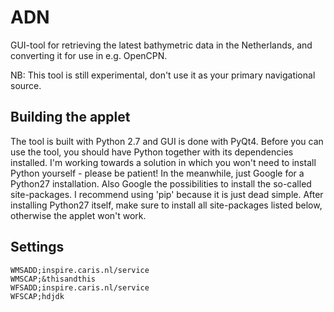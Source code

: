 # ADN
GUI-tool for retrieving the latest bathymetric data in the Netherlands, and converting it for use in e.g. OpenCPN.

NB: This tool is still experimental, don't use it as your primary navigational source.

## Building the applet

The tool is built with Python 2.7 and GUI is done with PyQt4. Before you can use the tool, you should have Python together with its dependencies installed. I'm working towards a solution in which you won't need to install Python yourself - please be patient! In the meanwhile, just Google for a Python27 installation. Also Google the possibilities to install the so-called site-packages. I recommend using 'pip' because it is just dead simple. After installing Python27 itself, make sure to install all site-packages listed below, otherwise the applet won't work.

## Settings

```   
WMSADD;inspire.caris.nl/service  
WMSCAP;&thisandthis  
WFSADD;inspire.caris.nl/service  
WFSCAP;hdjdk  
```  
